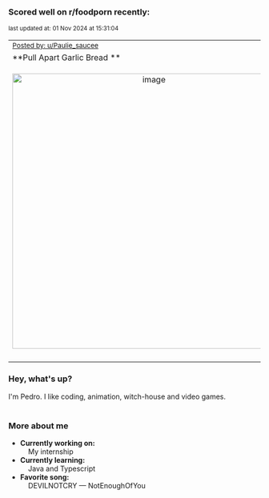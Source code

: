 ### Scored well on r/foodporn recently:

<p align="left"><sub>last updated at: 01 Nov 2024 at 15:31:04</sub></p>

|   |
| --- |
| <sub>[Posted by: u/Paulie_saucee][source]</sub> |
| **Pull Apart Garlic Bread ** | 
|<p align="center"> <img alt="image" src="https://i.redd.it/57ogy2t3zaxd1.jpeg" width="550" /> </p>|
|   |

### Hey, what's up?

I'm Pedro. I like coding, animation, witch-house and video games.<br><br>

### More about me
- **Currently working on:**  
&nbsp;&nbsp;&nbsp;&nbsp;My internship
- **Currently learning:**  
&nbsp;&nbsp;&nbsp;&nbsp;Java and Typescript
- **Favorite song:**  
&nbsp;&nbsp;&nbsp;&nbsp;DEVILNOTCRY — NotEnoughOfYou<br><br>

  



  
  
  
[linkedin]: https://linkedin.com/in/pedro-h-r-gomes-8a487b14a/
[gmail]: mailto:pilique11@gmail.com
[source]: https://reddit.com/r/FoodPorn/comments/1gdb99w/pull_apart_garlic_bread/
[redditAPI]: https://www.reddit.com/dev/api/